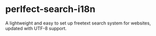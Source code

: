 # perlfect-search-i18n
A lightweight and easy to set up freetext search system for websites, updated with UTF-8 support.
